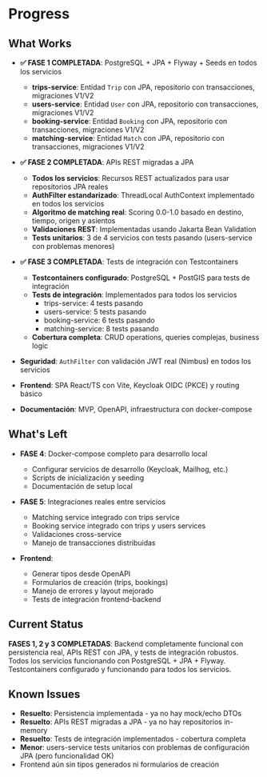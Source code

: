 # Progress

## What Works
- **✅ FASE 1 COMPLETADA**: PostgreSQL + JPA + Flyway + Seeds en todos los servicios
  - **trips-service**: Entidad `Trip` con JPA, repositorio con transacciones, migraciones V1/V2
  - **users-service**: Entidad `User` con JPA, repositorio con transacciones, migraciones V1/V2
  - **booking-service**: Entidad `Booking` con JPA, repositorio con transacciones, migraciones V1/V2
  - **matching-service**: Entidad `Match` con JPA, repositorio con transacciones, migraciones V1/V2

- **✅ FASE 2 COMPLETADA**: APIs REST migradas a JPA
  - **Todos los servicios**: Recursos REST actualizados para usar repositorios JPA reales
  - **AuthFilter estandarizado**: ThreadLocal AuthContext implementado en todos los servicios
  - **Algoritmo de matching real**: Scoring 0.0-1.0 basado en destino, tiempo, origen y asientos
  - **Validaciones REST**: Implementadas usando Jakarta Bean Validation
  - **Tests unitarios**: 3 de 4 servicios con tests pasando (users-service con problemas menores)

- **✅ FASE 3 COMPLETADA**: Tests de integración con Testcontainers
  - **Testcontainers configurado**: PostgreSQL + PostGIS para tests de integración
  - **Tests de integración**: Implementados para todos los servicios
    - trips-service: 4 tests pasando
    - users-service: 5 tests pasando
    - booking-service: 6 tests pasando
    - matching-service: 8 tests pasando
  - **Cobertura completa**: CRUD operations, queries complejas, business logic

- **Seguridad**: `AuthFilter` con validación JWT real (Nimbus) en todos los servicios
- **Frontend**: SPA React/TS con Vite, Keycloak OIDC (PKCE) y routing básico
- **Documentación**: MVP, OpenAPI, infraestructura con docker-compose

## What's Left
- **FASE 4**: Docker-compose completo para desarrollo local
  - Configurar servicios de desarrollo (Keycloak, Mailhog, etc.)
  - Scripts de inicialización y seeding
  - Documentación de setup local

- **FASE 5**: Integraciones reales entre servicios
  - Matching service integrado con trips service
  - Booking service integrado con trips y users services
  - Validaciones cross-service
  - Manejo de transacciones distribuidas

- **Frontend**: 
  - Generar tipos desde OpenAPI
  - Formularios de creación (trips, bookings)
  - Manejo de errores y layout mejorado
  - Tests de integración frontend-backend

## Current Status
**FASES 1, 2 y 3 COMPLETADAS**: Backend completamente funcional con persistencia real, APIs REST con JPA, y tests de integración robustos. Todos los servicios funcionando con PostgreSQL + JPA + Flyway. Testcontainers configurado y funcionando para todos los servicios.

## Known Issues
- **Resuelto**: Persistencia implementada - ya no hay mock/echo DTOs
- **Resuelto**: APIs REST migradas a JPA - ya no hay repositorios in-memory
- **Resuelto**: Tests de integración implementados - cobertura completa
- **Menor**: users-service tests unitarios con problemas de configuración JPA (pero funcionalidad OK)
- Frontend aún sin tipos generados ni formularios de creación

